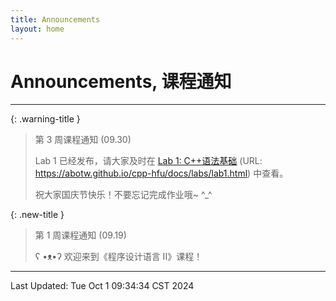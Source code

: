 ```yaml
---
title: Announcements
layout: home
---
```

# Announcements, 课程通知

---

{: .warning-title }
> 第 3 周课程通知 (09.30)
> 
> Lab 1 已经发布，请大家及时在 [Lab 1: C++语法基础](https://abotw.github.io/cpp-hfu/docs/labs/lab1.html) (URL: <https://abotw.github.io/cpp-hfu/docs/labs/lab1.html>) 中查看。
> 
> 祝大家国庆节快乐！不要忘记完成作业哦~ ^_^

{: .new-title }
> 第 1 周课程通知 (09.19)
> 
> ʕ •ᴥ•ʔ 欢迎来到《程序设计语言 II》课程！

---

Last Updated: Tue Oct  1 09:34:34 CST 2024